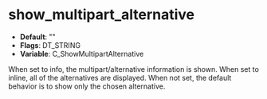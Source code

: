 # show_multipart_alternative

- **Default**: ""
- **Flags**: DT_STRING
- **Variable**: C_ShowMultipartAlternative

When set to info, the multipart/alternative information is shown.
When set to inline, all of the alternatives are displayed.
When not set, the default behavior is to show only the chosen alternative.
